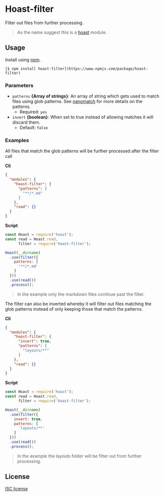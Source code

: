 # Hoast-filter
Filter out files from further processing.

> As the name suggest this is a [hoast](https://github.com/hoast/hoast#readme) module.

## Usage

Install using [npm](https://npmjs.com).

```
[$ npm install hoast-filter](https://www.npmjs.com/package/hoast-filter)
```

### Parameters

* `patterns` **{Array of strings}**: An array of string which gets used to match files using glob patterns. See [nanomatch](https://github.com/micromatch/nanomatch#readme) for more details on the patterns.
	* Required: `yes`
* `invert` **{boolean}**: When set to true instead of allowing matches it will discard them.
	* Default: `false`

### Examples

All files that match the glob patterns will be further processed after the filter call

**Cli**

```json
{
  "modules": {
    "hoast-filter": {
      "patterns": [
	    "**/*.md"
      ]
	},
    "read": {}
  }
}
```

**Script**

```javascript
const Hoast = require('hoast');
const read = Hoast.read,
      filter = require('hoast-filter');

Hoast(__dirname)
  .use(filter({
    patterns: [
	  '**/*.md'
    ]
  }))
  .use(read())
  .process();
```

> In the example only the markdown files continue past the filter.

The filter can also be inverted whereby it will filter out files matching the glob patterns instead of only keeping those that match the patterns.

**Cli**

```json
{
  "modules": {
    "hoast-filter": {
      "invert": true,
      "patterns": [
	    "layouts/**"
      ]
	},
    "read": {}
  }
}
```

**Script**

```javascript
const Hoast = require('hoast');
const read = Hoast.read,
      filter = require('hoast-filter');

Hoast(__dirname)
  .use(filter({
	invert: true,
    patterns: [
	  'layouts/**'
	]
  }))
  .use(read())
  .process();
```

> In the example the layouts folder will be filter out from further processing.

## License
[ISC license](https://github.com/hoast/hoast-filter/blob/master/LICENSE)